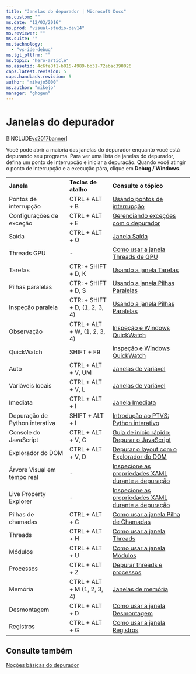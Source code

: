 ```yaml
---
title: "Janelas do depurador | Microsoft Docs"
ms.custom: ""
ms.date: "12/03/2016"
ms.prod: "visual-studio-dev14"
ms.reviewer: ""
ms.suite: ""
ms.technology: 
  - "vs-ide-debug"
ms.tgt_pltfrm: ""
ms.topic: "hero-article"
ms.assetid: 4c6fe8f1-b015-4989-bb31-72ebac390026
caps.latest.revision: 5
caps.handback.revision: 5
author: "mikejo5000"
ms.author: "mikejo"
manager: "ghogen"
---
```

# Janelas do depurador
[!INCLUDE[vs2017banner](../code-quality/includes/vs2017banner.md)]

Você pode abrir a maioria das janelas do depurador enquanto você está depurando seu programa. Para ver uma lista de janelas do depurador, defina um ponto de interrupção e iniciar a depuração. Quando você atingir o ponto de interrupção e a execução pára, clique em **Debug \/ Windows**.  
  
||||  
|-|-|-|  
|**Janela**|**Teclas de atalho**|**Consulte o tópico**|  
|Pontos de interrupção|CTRL \+ ALT \+ B|[Usando pontos de interrupção](../debugger/using-breakpoints.md)|  
|Configurações de exceção|CTRL \+ ALT \+ E|[Gerenciando exceções com o depurador](../debugger/managing-exceptions-with-the-debugger.md)|  
|Saída|CTRL \+ ALT \+ O|[Janela Saída](../ide/reference/output-window.md)|  
|Threads GPU|\-|[Como usar a janela Threads de GPU](../Topic/How%20to:%20Use%20the%20GPU%20Threads%20Window.md)|  
|Tarefas|CTR: \+ SHIFT \+ D, K|[Usando a janela Tarefas](../debugger/using-the-tasks-window.md)|  
|Pilhas paralelas|CTR: \+ SHIFT \+ D, S|[Usando a janela Pilhas Paralelas](../debugger/using-the-parallel-stacks-window.md)|  
|Inspeção paralela|CTR: \+ SHIFT \+ D, \(1, 2, 3, 4\)|[Usando a janela Pilhas Paralelas](../debugger/using-the-parallel-stacks-window.md)|  
|Observação|CTRL \+ ALT \+ W, \(1, 2, 3, 4\)|[Inspeção e Windows QuickWatch](../debugger/watch-and-quickwatch-windows.md)|  
|QuickWatch|SHIFT \+ F9|[Inspeção e Windows QuickWatch](../debugger/watch-and-quickwatch-windows.md)|  
|Auto|CTRL \+ ALT \+ V, UM|[Janelas de variável](../Topic/Variable%20Windows.md)|  
|Variáveis locais|CTRL \+ ALT \+ V, L|[Janelas de variável](../Topic/Variable%20Windows.md)|  
|Imediata|CTRL \+ ALT \+ I|[Janela Imediata](../ide/reference/immediate-window.md)|  
|Depuração de Python interativa|SHIFT \+ ALT \+ I|[Introdução ao PTVS: Python interativo](../python/getting-started-with-ptvs-interactive-python.md)|  
|Console do JavaScript|CTRL \+ ALT \+ V, C|[Guia de início rápido: Depurar o JavaScript](../debugger/quickstart-debug-javascript-using-the-console.md)|  
|Explorador do DOM|CTRL \+ ALT \+ V, D|[Depurar o layout com o Explorador do DOM](../debugger/debug-layout-using-dom-explorer.md)|  
|Árvore Visual em tempo real|\-|[Inspecione as propriedades XAML durante a depuração](../debugger/inspect-xaml-properties-while-debugging.md)|  
|Live Property Explorer|\-|[Inspecione as propriedades XAML durante a depuração](../debugger/inspect-xaml-properties-while-debugging.md)|  
|Pilhas de chamadas|CTRL \+ ALT \+ C|[Como usar a janela Pilha de Chamadas](../debugger/how-to-use-the-call-stack-window.md)|  
|Threads|CTRL \+ ALT \+ H|[Como usar a janela Threads](../debugger/how-to-use-the-threads-window.md)|  
|Módulos|CTRL \+ ALT \+ U|[Como usar a janela Módulos](../debugger/how-to-use-the-modules-window.md)|  
|Processos|CTRL \+ ALT \+ Z|[Depurar threads e processos](../debugger/debug-threads-and-processes.md)|  
|Memória|CTRL \+ ALT \+ M \(1, 2, 3, 4\)|[Janelas de memória](../debugger/memory-windows.md)|  
|Desmontagem|CTRL \+ ALT \+ D|[Como usar a janela Desmontagem](../debugger/how-to-use-the-disassembly-window.md)|  
|Registros|CTRL \+ ALT \+ G|[Como usar a janela Registros](../debugger/how-to-use-the-registers-window.md)|  
  
## Consulte também  
 [Noções básicas do depurador](../debugger/debugger-basics.md)